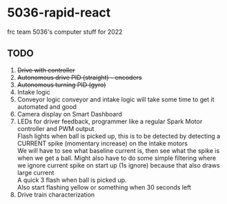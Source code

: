 # 5036-rapid-react
frc team 5036's computer stuff for 2022


## TODO
1. ~~Drive with controller~~
2. ~~Autonomous drive PID (straight) - encoders~~
3. ~~Autonomous turning PID (gyro)~~
4. Intake logic
5. Conveyor logic
    conveyor and intake logic will take some time to get it automated and good
6. Camera display on Smart Dashboard
7. LEDs for driver feedback, programmer like a regular Spark Motor controller and PWM output  
    Flash lights when ball is picked up, this is to be detected by detecting a CURRENT spike (momentary increase) on the intake motors  
    We will have to see what baseline current is, then see what the spike is when we get a ball. Might also have to do some simple filtering where we ignore current spike on start up (1s ignore) because that also draws large current  
    A quick 3 flash when ball is picked up.  
    Also start flashing yellow or something when 30 seconds left
8. Drive train characterization
